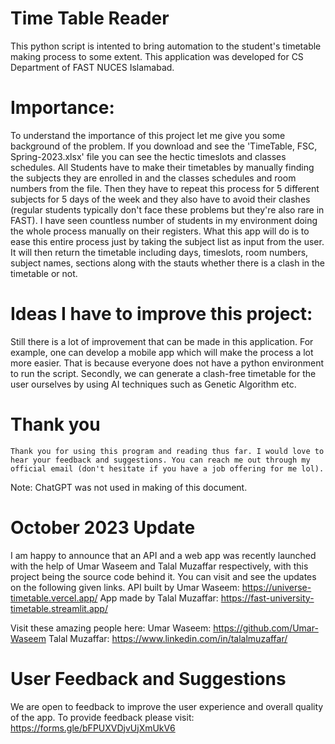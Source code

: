 # Time Table Reader
This python script is intented to bring automation to the student's timetable making process to some extent. This application was developed for CS Department of FAST NUCES Islamabad. 

# Importance:
To understand the importance of this project let me give you some background of the problem. If you download and see the 'TimeTable, FSC, Spring-2023.xlsx' file you can see the hectic timeslots and classes schedules. All Students have to make their timetables by manually finding the subjects they are enrolled in and the classes schedules and room numbers from the file. Then they have to repeat this process for 5 different subjects for 5 days of the week and they also have to avoid their clashes (regular students typically don't face these problems but they're also rare in FAST). I have seen countless number of students in my environment doing the whole process manually on their registers. 
  What this app will do is to ease this entire process just by taking the subject list as input from the user. It will then return the timetable including days, timeslots, room numbers, subject names, sections along with the stauts whether there is a clash in the timetable or not.

# Ideas I have to improve this project:
  Still there is a lot of improvement that can be made in this application. For example, one can develop a mobile app which will make the process a lot more easier. That is because everyone does not have a python environment to run the script. Secondly, we can generate a clash-free timetable for the user ourselves by using AI techniques such as Genetic Algorithm etc.

# Thank you
    Thank you for using this program and reading thus far. I would love to hear your feedback and suggestions. You can reach me out through my official email (don't hesitate if you have a job offering for me lol).
Note: ChatGPT was not used in making of this document.

# October 2023 Update
I am happy to announce that an API and a web app was recently launched with the help of Umar Waseem and Talal Muzaffar respectively, with this project being the source code behind it. You can visit and see the updates on the following given links.
API built by Umar Waseem: https://universe-timetable.vercel.app/
App made by Talal Muzaffar: https://fast-university-timetable.streamlit.app/

Visit these amazing people here:
Umar Waseem: https://github.com/Umar-Waseem
Talal Muzaffar: https://www.linkedin.com/in/talalmuzaffar/

# User Feedback and Suggestions
We are open to feedback to improve the user experience and overall quality of the app. To provide feedback please visit: https://forms.gle/bFPUXVDjvUjXmUkV6
  
